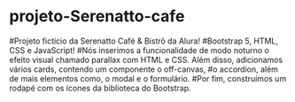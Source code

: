# projeto-Serenatto-cafe
#Projeto fictício da Serenatto Café & Bistrô da Alura!
#Bootstrap 5, HTML, CSS e JavaScript!
#Nós inserimos a funcionalidade de modo noturno o efeito visual chamado parallax com HTML e CSS. Além disso, adicionamos vários cards, contendo um componente o off-canvas, 
#o accordion, além de mais elementos como, o modal e o formulário.
#Por fim, construímos um rodapé com os ícones da biblioteca do Bootstrap.
